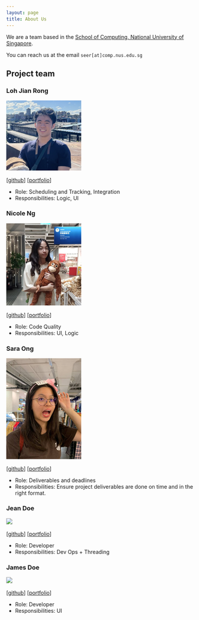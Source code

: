 ```yaml
---
layout: page
title: About Us
---
```


We are a team based in the [School of Computing, National University of Singapore](http://www.comp.nus.edu.sg).

You can reach us at the email `seer[at]comp.nus.edu.sg`

## Project team

### Loh Jian Rong

<img src="images/jianrong7.png" width="200px">

[[github](https://github.com/jianrong7)]
[[portfolio](team/jianrong7.md)]

* Role: Scheduling and Tracking, Integration
* Responsibilities: Logic, UI

### Nicole Ng

<img src="images/nicolengk.png" width="200px">

[[github](http://github.com/nicolengk)]
[[portfolio](team/nicolengk.md)]

* Role: Code Quality
* Responsibilities: UI, Logic

### Sara Ong

<img src="images/saraozn.png" width="200px">

[[github](http://github.com/saraozn)] [[portfolio](team/saraozn.md)]

* Role: Deliverables and deadlines
* Responsibilities: Ensure project deliverables are done on time and in the right format.

### Jean Doe

<img src="images/johndoe.png" width="200px">

[[github](http://github.com/johndoe)]
[[portfolio](team/johndoe.md)]

* Role: Developer
* Responsibilities: Dev Ops + Threading

### James Doe

<img src="images/johndoe.png" width="200px">

[[github](http://github.com/johndoe)]
[[portfolio](team/johndoe.md)]

* Role: Developer
* Responsibilities: UI
